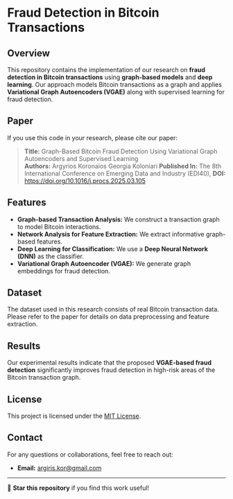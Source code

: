 # Fraud Detection in Bitcoin Transactions

## Overview
This repository contains the implementation of our research on **fraud detection in Bitcoin transactions** using **graph-based models** and **deep learning**. Our approach models Bitcoin transactions as a graph and applies **Variational Graph Autoencoders (VGAE)** along with supervised learning for fraud detection.

## Paper
If you use this code in your research, please cite our paper:

> **Title:** Graph-Based Bitcoin Fraud Detection Using Variational Graph Autoencoders and Supervised Learning  
> **Authors:** Argyrios Koronaios Georgia Koloniari
> **Published In:** The 8th International Conference on Emerging Data and Industry (EDI40),
> **DOI:** https://doi.org/10.1016/j.procs.2025.03.105

## Features
- **Graph-based Transaction Analysis:** We construct a transaction graph to model Bitcoin interactions.
- **Network Analysis for Feature Extraction:** We extract informative graph-based features.
- **Deep Learning for Classification:** We use a **Deep Neural Network (DNN)** as the classifier.
- **Variational Graph Autoencoder (VGAE):** We generate graph embeddings for fraud detection.


## Dataset
The dataset used in this research consists of real Bitcoin transaction data. Please refer to the paper for details on data preprocessing and feature extraction.

## Results
Our experimental results indicate that the proposed **VGAE-based fraud detection** significantly improves fraud detection in high-risk areas of the Bitcoin transaction graph.

## License
This project is licensed under the [MIT License](LICENSE).

## Contact
For any questions or collaborations, feel free to reach out:

- **Email:** argiris.kor@gmail.com


---

🚀 **Star this repository** if you find this work useful!

